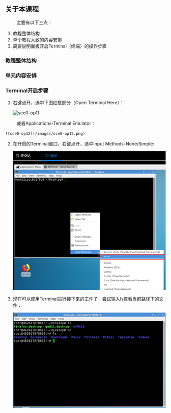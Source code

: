 ## 关于本课程

&nbsp;&nbsp;&nbsp;&nbsp;&nbsp;&nbsp;&nbsp;&nbsp;
主要有以下三点：

1. 教程整体结构
2. 单个教程大致的内容安排
3. 简要说明面板开启Terminal（终端）的操作步骤

### 教程整体结构
	


### 单元内容安排



### Terminal开启步骤
1. 右键点开，选中下图红框部分（Open Terminal Here）：

	![sce0-op11](/images/sce0-op11.png)
	
&nbsp;&nbsp;&nbsp;&nbsp;&nbsp;&nbsp;&nbsp;&nbsp;
或者Applications-Terminal Emulator：

	![sce0-op12](/images/sce0-op12.png)
	
2. 在开启的Terminal窗口，右键点开，选中Input Methods-None/Simple:

	![sce0-op2](/images/sce0-op2.png)
	
3. 现在可以使用Terminal进行接下来的工作了，尝试输入ls查看当前路径下的文件：

	![sce0-op3](/images/sce0-op3.png)


